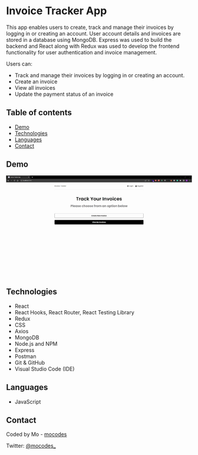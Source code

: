 # Invoice Tracker App

This app enables users to create, track and manage their invoices by logging in or creating an account. User account details and invoices are stored in a database using MongoDB. Express was used to build the backend and React along with Redux was used to develop the frontend functionality for user authentication and invoice management.

Users can:

- Track and manage their invoices by logging in or creating an account.
- Create an invoice
- View all invoices
- Update the payment status of an invoice

## Table of contents

- [Demo](#demo)
- [Technologies](#technologies)
- [Languages](#languages)
- [Contact](#contact)

## Demo

![GIF showing the Invoice Tracker App](frontend/src/assets/invoice-tracker-app.gif)

## Technologies

- React
- React Hooks, React Router, React Testing Library
- Redux
- CSS
- Axios
- MongoDB
- Node.js and NPM
- Express
- Postman
- Git & GitHub
- Visual Studio Code (IDE)

## Languages

- JavaScript

## Contact

Coded by Mo - [mocodes](https://mocodes.co.uk/)

Twitter: [@mocodes\_](https://twitter.com/mocodes_)
